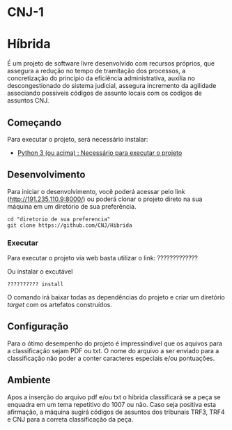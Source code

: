# CNJ-1

# Híbrida

É um projeto de software livre desenvolvido com recursos próprios, que assegura a redução no tempo de tramitação dos processos, a concretização do princípio da eficiência administrativa, auxilia no descongestionado do sistema judicial, assegura incremento da agilidade associando possiveis códigos de assunto locais com os codigos de assuntos CNJ. 

## Começando

Para executar o projeto, será necessário instalar:

- [Python 3 (ou acima) : Necessário para executar o projeto](https://www.python.org/downloads)

## Desenvolvimento

Para iniciar o desenvolvimento, você poderá acessar pelo link (http://191.235.110.9:8000/)  ou poderá clonar o projeto direto na sua máquina em um diretório de sua preferência. 

```shell
cd "diretorio de sua preferencia"
git clone https://github.com/CNJ/Hibrida
```

### Executar

Para executar o projeto via web basta utilizar o link: ?????????????

Ou instalar o excutável 

```shell
?????????? install
```

O comando irá baixar todas as dependências do projeto e criar um diretório *target* com os artefatos construídos.

## Configuração

Para o ótimo desempenho do projeto é impressindivel que os aquivos para a classificação sejam PDF ou txt. O nome do arquivo a ser enviado para a classificação não poder
a conter caracteres especiais e/ou pontuações. 

## Ambiente

Apos a inserção do arquivo pdf e/ou txt o hibrida classificará se a peça se enquadra em um tema repetitivo do 1007 ou não. Caso seja positiva esta afirmação, a máquina sugirá códigos de assuntos dos tribunais TRF3, TRF4 e CNJ para a correta classificação da peça.
